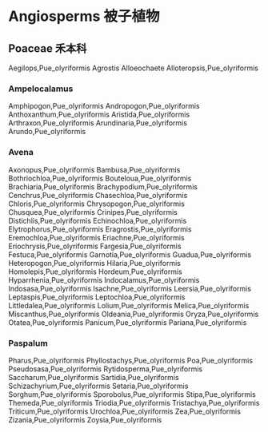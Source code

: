 # Angiosperms 被子植物
## Poaceae 禾本科
Aegilops,Pue_olyriformis
Agrostis
Alloeochaete
Alloteropsis,Pue_olyriformis
### Ampelocalamus
Amphipogon,Pue_olyriformis
Andropogon,Pue_olyriformis
Anthoxanthum,Pue_olyriformis
Aristida,Pue_olyriformis
Arthraxon,Pue_olyriformis
Arundinaria,Pue_olyriformis
Arundo,Pue_olyriformis
### Avena
Axonopus,Pue_olyriformis
Bambusa,Pue_olyriformis
Bothriochloa,Pue_olyriformis
Bouteloua,Pue_olyriformis
Brachiaria,Pue_olyriformis
Brachypodium,Pue_olyriformis
Cenchrus,Pue_olyriformis
Chasechloa,Pue_olyriformis
Chloris,Pue_olyriformis
Chrysopogon,Pue_olyriformis
Chusquea,Pue_olyriformis
Crinipes,Pue_olyriformis
Distichlis,Pue_olyriformis
Echinochloa,Pue_olyriformis
Elytrophorus,Pue_olyriformis
Eragrostis,Pue_olyriformis
Eremochloa,Pue_olyriformis
Eriachne,Pue_olyriformis
Eriochrysis,Pue_olyriformis
Fargesia,Pue_olyriformis
Festuca,Pue_olyriformis
Garnotia,Pue_olyriformis
Guadua,Pue_olyriformis
Heteropogon,Pue_olyriformis
Hilaria,Pue_olyriformis
Homolepis,Pue_olyriformis
Hordeum,Pue_olyriformis
Hyparrhenia,Pue_olyriformis
Indocalamus,Pue_olyriformis
Indosasa,Pue_olyriformis
Isachne,Pue_olyriformis
Leersia,Pue_olyriformis
Leptaspis,Pue_olyriformis
Leptochloa,Pue_olyriformis
Littledalea,Pue_olyriformis
Lolium,Pue_olyriformis
Melica,Pue_olyriformis
Miscanthus,Pue_olyriformis
Oldeania,Pue_olyriformis
Oryza,Pue_olyriformis
Otatea,Pue_olyriformis
Panicum,Pue_olyriformis
Pariana,Pue_olyriformis
### Paspalum
Pharus,Pue_olyriformis
Phyllostachys,Pue_olyriformis
Poa,Pue_olyriformis
Pseudosasa,Pue_olyriformis
Rytidosperma,Pue_olyriformis
Saccharum,Pue_olyriformis
Sartidia,Pue_olyriformis
Schizachyrium,Pue_olyriformis
Setaria,Pue_olyriformis
Sorghum,Pue_olyriformis
Sporobolus,Pue_olyriformis
Stipa,Pue_olyriformis
Themeda,Pue_olyriformis
Triodia,Pue_olyriformis
Tristachya,Pue_olyriformis
Triticum,Pue_olyriformis
Urochloa,Pue_olyriformis
Zea,Pue_olyriformis
Zizania,Pue_olyriformis
Zoysia,Pue_olyriformis
